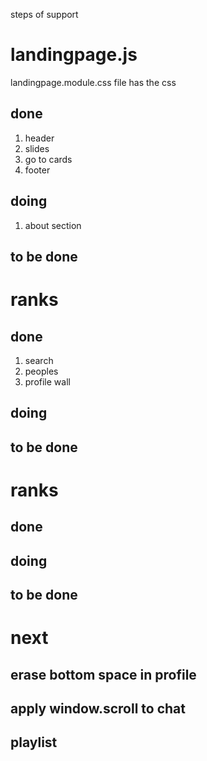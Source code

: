 steps of support

# landingpage.js<br/>
landingpage.module.css file has the css<br/>

## done
1. header <br/>
2. slides <br/>
3. go to cards <br/>
4. footer <br/>

## doing 
1. about section <br/>

## to be done


# ranks
## done
1. search <br/>
2. peoples <br/>
3. profile wall <br/>
## doing
## to be done

# ranks
## done
## doing
## to be done


# next 

## erase bottom space in profile
## apply window.scroll to chat
## playlist
